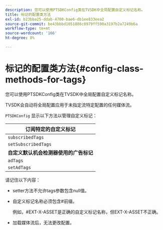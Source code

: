 ```yaml
---
description: 您可以使用PTSDKConfig类在TVSDK中全局配置自定义标记名称。
title: 标记的配置类方法
exl-id: b23bba25-ddab-4700-bae6-db1ee833eea2
source-git-commit: be43bbbd1051886c8979ff590a3197b2a7249b6a
workflow-type: tm+mt
source-wordcount: '166'
ht-degree: 0%

---
```


# 标记的配置类方法{#config-class-methods-for-tags}

您可以使用PTSDKConfig类在TVSDK中全局配置自定义标记名称。

TVSDK会自动将全局配置应用于未指定流特定配置的任何媒体流。

`PTSDKConfig` 显示以下方法以管理自定义标记：

| **订阅特定的自定义标记** |
|---|
| `subscribedTags` | 检索订阅标签的当前列表。 |
| `setSubscribedTags` | 设置将向应用程序公开的订阅标记的列表。 |
| **自定义默认机会检测器使用的广告标记** |
| `adTags` | 检索广告标记的当前列表。 |
| `setAdTags` | 设置默认机会生成器将使用的广告标记列表。 |

请记住以下内容：

* setter方法不允许tags参数包含null值。
* 自定义标记名称必须包含#前缀。

   例如，#EXT-X-ASSET是正确的自定义标记名称，但EXT-X-ASSET不正确。
* 加载媒体流后，无法更改配置。
